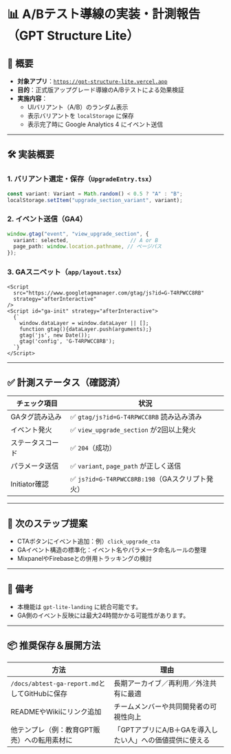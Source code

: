 # 📊 A/Bテスト導線の実装・計測報告（GPT Structure Lite）

## 🎯 概要

- **対象アプリ**：[`https://gpt-structure-lite.vercel.app`](https://gpt-structure-lite.vercel.app)
- **目的**：正式版アップグレード導線のA/Bテストによる効果検証
- **実施内容**：
  - UIバリアント（A/B）のランダム表示
  - 表示バリアントを `localStorage` に保存
  - 表示完了時に Google Analytics 4 にイベント送信

---

## 🛠 実装概要

### 1. バリアント選定・保存（`UpgradeEntry.tsx`）

```ts
const variant: Variant = Math.random() < 0.5 ? "A" : "B";
localStorage.setItem("upgrade_section_variant", variant);
```

### 2. イベント送信（GA4）

```ts
window.gtag("event", "view_upgrade_section", {
  variant: selected,                    // A or B
  page_path: window.location.pathname, // ページパス
});
```

### 3. GAスニペット（`app/layout.tsx`）

```tsx
<Script
  src="https://www.googletagmanager.com/gtag/js?id=G-T4RPWCC8RB"
  strategy="afterInteractive"
/>
<Script id="ga-init" strategy="afterInteractive">
  {`
    window.dataLayer = window.dataLayer || [];
    function gtag(){dataLayer.push(arguments);}
    gtag('js', new Date());
    gtag('config', 'G-T4RPWCC8RB');
  `}
</Script>
```

---

## ✅ 計測ステータス（確認済）

| チェック項目        | 状況                                         |
|---------------------|----------------------------------------------|
| GAタグ読み込み       | ✅ `gtag/js?id=G-T4RPWCC8RB` 読み込み済み     |
| イベント発火         | ✅ `view_upgrade_section` が2回以上発火       |
| ステータスコード     | ✅ `204`（成功）                             |
| パラメータ送信       | ✅ `variant`, `page_path` が正しく送信        |
| Initiator確認        | ✅ `js?id=G-T4RPWCC8RB:198`（GAスクリプト発火）|

---

## 🔁 次のステップ提案

- CTAボタンにイベント追加：例）`click_upgrade_cta`
- GAイベント構造の標準化：イベント名やパラメータ命名ルールの整理
- MixpanelやFirebaseとの併用トラッキングの検討

---

## 📝 備考

- 本機能は `gpt-lite-landing` に統合可能です。
- GA側のイベント反映には最大24時間かかる可能性があります。

---

## 📦 推奨保存＆展開方法

| 方法                                      | 理由                               |
| --------------------------------------- | -------------------------------- |
| `/docs/abtest-ga-report.md`としてGitHubに保存 | 長期アーカイブ／再利用／外注共有に最適              |
| READMEやWikiにリンク追加                       | チームメンバーや共同開発者の可視性向上              |
| 他テンプレ（例：教育GPT販売）への転用素材に                 | 「GPTアプリにA/B＋GAを導入したい人」への価値提供に使える |

